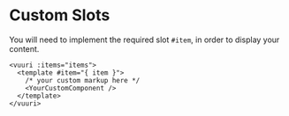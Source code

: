 # Custom Slots

You will need to implement the required slot `#item`, in order to display your content.

```vue
<vuuri :items="items">
  <template #item="{ item }">
    /* your custom markup here */
    <YourCustomComponent />
  </template>
</vuuri>
```